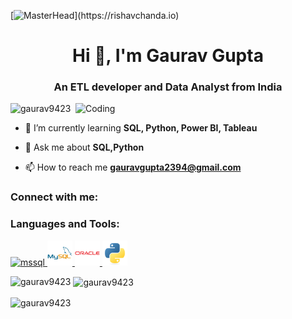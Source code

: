 [![MasterHead](https://1.bp.blogspot.com/-7A4WynwLsM...)](https://rishavchanda.io)
<h1 align="center">Hi 👋, I'm Gaurav Gupta</h1>
<h3 align="center">An ETL developer and Data Analyst from India</h3>
<img align="right" alt="Coding" width="400" src="https://i.pinimg.com/originals/d7/25/4e/d7254e416786f83b2d03434983596c7d.gif">

<p align="left"> <img src="https://komarev.com/ghpvc/?username=gaurav9423&label=Profile%20views&color=0e75b6&style=flat" alt="gaurav9423" /> </p>

- 🌱 I’m currently learning **SQL, Python, Power BI, Tableau**

- 💬 Ask me about **SQL,Python**

- 📫 How to reach me **gauravgupta2394@gmail.com**

<h3 align="left">Connect with me:</h3>
<p align="left">
</p>

<h3 align="left">Languages and Tools:</h3>
<p align="left"> <a href="https://www.microsoft.com/en-us/sql-server" target="_blank" rel="noreferrer"> <img src="https://www.svgrepo.com/show/303229/microsoft-sql-server-logo.svg" alt="mssql" width="40" height="40"/> </a> <a href="https://www.mysql.com/" target="_blank" rel="noreferrer"> <img src="https://raw.githubusercontent.com/devicons/devicon/master/icons/mysql/mysql-original-wordmark.svg" alt="mysql" width="40" height="40"/> </a> <a href="https://www.oracle.com/" target="_blank" rel="noreferrer"> <img src="https://raw.githubusercontent.com/devicons/devicon/master/icons/oracle/oracle-original.svg" alt="oracle" width="40" height="40"/> </a> <a href="https://www.python.org" target="_blank" rel="noreferrer"> <img src="https://raw.githubusercontent.com/devicons/devicon/master/icons/python/python-original.svg" alt="python" width="40" height="40"/> </a> </p>

<p><img align="left" src="https://github-readme-stats.vercel.app/api/top-langs?username=gaurav9423&show_icons=true&locale=en&layout=compact" alt="gaurav9423" /></p>

<p>&nbsp;<img align="center" src="https://github-readme-stats.vercel.app/api?username=gaurav9423&show_icons=true&locale=en" alt="gaurav9423" /></p>

<p><img align="center" src="https://github-readme-streak-stats.herokuapp.com/?user=gaurav9423&" alt="gaurav9423" /></p>

